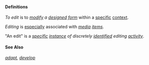 #### Definitions

*To edit* is to *[modify](https://github.com/gcassel/Modular-Organization-Terminology/blob/master/terms/modify.md) a [designed](https://github.com/gcassel/Modular-Organization-Terminology/blob/master/terms/design.md) [form](https://github.com/gcassel/Modular-Organization-Terminology/blob/master/terms/element.md)* within a [specific](https://github.com/gcassel/Modular-Organization-Terminology/blob/master/terms/specific.md) [context](https://github.com/gcassel/Modular-Organization-Terminology/blob/master/terms/context.md).

*Editing* is [especially](https://github.com/gcassel/Modular-Organization-Terminology/blob/master/terms/specialize.md) associated with *[media](https://github.com/gcassel/Modular-Organization-Terminology/blob/master/terms/media.md) [items](https://github.com/gcassel/Modular-Organization-Terminology/blob/master/terms/item.md)*.

"An edit" is a *[specific](https://github.com/gcassel/Modular-Organization-Terminology/blob/master/terms/specific.md) [instance](https://github.com/gcassel/Modular-Organization-Terminology/blob/master/terms/instance.md) of discretely [identified](https://github.com/gcassel/Modular-Organization-Terminology/blob/master/terms/identify.md) editing [activity](https://github.com/gcassel/Modular-Organization-Terminology/blob/master/terms/activity.md)*.

#### See Also

*[adapt](https://github.com/gcassel/Modular-Organization-Terminology/blob/master/terms/adapt.md), [develop](https://github.com/gcassel/Modular-Organization-Terminology/blob/master/terms/develop.md)*

